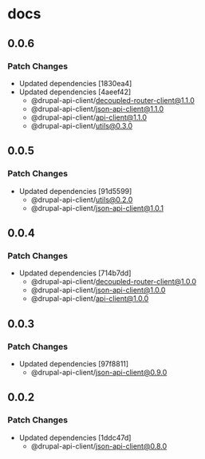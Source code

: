 # docs

## 0.0.6

### Patch Changes

- Updated dependencies [1830ea4]
- Updated dependencies [4aeef42]
  - @drupal-api-client/decoupled-router-client@1.1.0
  - @drupal-api-client/json-api-client@1.1.0
  - @drupal-api-client/api-client@1.1.0
  - @drupal-api-client/utils@0.3.0

## 0.0.5

### Patch Changes

- Updated dependencies [91d5599]
  - @drupal-api-client/utils@0.2.0
  - @drupal-api-client/json-api-client@1.0.1

## 0.0.4

### Patch Changes

- Updated dependencies [714b7dd]
  - @drupal-api-client/decoupled-router-client@1.0.0
  - @drupal-api-client/json-api-client@1.0.0
  - @drupal-api-client/api-client@1.0.0

## 0.0.3

### Patch Changes

- Updated dependencies [97f8811]
  - @drupal-api-client/json-api-client@0.9.0

## 0.0.2

### Patch Changes

- Updated dependencies [1ddc47d]
  - @drupal-api-client/json-api-client@0.8.0
